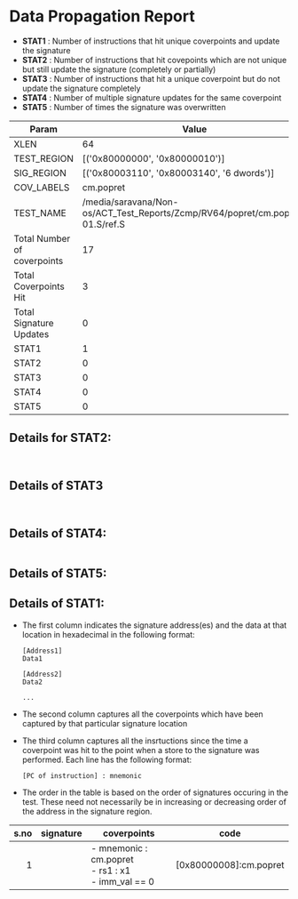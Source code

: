 
# Data Propagation Report

- **STAT1** : Number of instructions that hit unique coverpoints and update the signature
- **STAT2** : Number of instructions that hit covepoints which are not unique but still update the signature (completely or partially)
- **STAT3** : Number of instructions that hit a unique coverpoint but do not update the signature completely
- **STAT4** : Number of multiple signature updates for the same coverpoint
- **STAT5** : Number of times the signature was overwritten

| Param                     | Value    |
|---------------------------|----------|
| XLEN                      | 64      |
| TEST_REGION               | [('0x80000000', '0x80000010')]      |
| SIG_REGION                | [('0x80003110', '0x80003140', '6 dwords')]      |
| COV_LABELS                | cm.popret      |
| TEST_NAME                 | /media/saravana/Non-os/ACT_Test_Reports/Zcmp/RV64/popret/cm.popret-01.S/ref.S    |
| Total Number of coverpoints| 17     |
| Total Coverpoints Hit     | 3      |
| Total Signature Updates   | 0      |
| STAT1                     | 1      |
| STAT2                     | 0      |
| STAT3                     | 0     |
| STAT4                     | 0     |
| STAT5                     | 0     |

## Details for STAT2:

```


```

## Details of STAT3

```


```

## Details of STAT4:

```

```

## Details of STAT5:



## Details of STAT1:

- The first column indicates the signature address(es) and the data at that location in hexadecimal in the following format:
  ```
  [Address1]
  Data1

  [Address2]
  Data2

  ...
  ```

- The second column captures all the coverpoints which have been captured by that particular signature location

- The third column captures all the insrtuctions since the time a coverpoint was
  hit to the point when a store to the signature was performed. Each line has
  the following format:
  ```
  [PC of instruction] : mnemonic
  ```
- The order in the table is based on the order of signatures occuring in the
  test. These need not necessarily be in increasing or decreasing order of the
  address in the signature region.

|s.no|signature|                         coverpoints                         |           code            |
|---:|---------|-------------------------------------------------------------|---------------------------|
|   1|         |- mnemonic : cm.popret<br> - rs1 : x1<br> - imm_val == 0<br> |[0x80000008]:cm.popret<br> |
